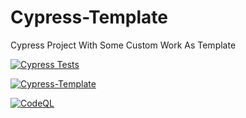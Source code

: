 # Cypress-Template
Cypress Project With Some Custom Work As Template

[![Cypress Tests](https://github.com/mohamedmoheyeldin/Cypress-Template/actions/workflows/cypress_tests.yml/badge.svg)](https://github.com/mohamedmoheyeldin/Cypress-Template/actions/workflows/cypress_tests.yml)

[![Cypress-Template](https://img.shields.io/endpoint?url=https://cloud.cypress.io/badge/simple/9ztpvz&style=flat&logo=cypress)](https://cloud.cypress.io/projects/9ztpvz/runs)

[![CodeQL](https://github.com/mohamedmoheyeldin/Cypress-Template/actions/workflows/codeql.yml/badge.svg?event=status)](https://github.com/mohamedmoheyeldin/Cypress-Template/actions/workflows/codeql.yml)